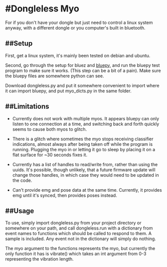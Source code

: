 #Dongleless Myo
=======================

For if you don't have your dongle but just need to control a linux system anyway, with a different dongle or you computer's built in bluetooth.



##Setup
-------
First, get a linux system, it's mainly been tested on debian and ubuntu.

Second, go through the setup for bluez and [bluepy](https://github.com/IanHarvey/bluepy), and run the bluepy test program to make sure it works. (This step can be a bit of a pain). Make sure the bluepy files are somewhere python can see.

Download dongleless.py and put it somewhere convenient to import where it can import bluepy, and put myo_dicts.py in the same folder.

##Limitations
-------------

* Currently does not work with multiple myos. It appears bluepy can only listen to one connection at a time, and switching back and forth quickly seems to cause both myos to glitch.

* There is a glitch where sometimes the myo stops receiving classifier indications, almost always after being taken off while the program is running. Plugging the myo in or letting it go to sleep by placing it on a flat surface for ~30 seconds fixes it.

* Currently has a list of handles to read/write from, rather than using the uuids. It's possible, though unlikely, that a future firmware update will change those handles, in which case they would need to be updated in the code.

* Can't provide emg and pose data at the same time. Currently, it provides emg until it's synced, then provides poses instead.

##Usage
-------

To use, simply import dongleless.py from your project directory or somewhere on your path, and call dongleless.run with a dictionary from event names to functions which should be called to respond to them. A sample is included. Any event not in the dictionary will simply do nothing.

The myo argument to the functions represents the myo, but currently the only function it has is vibrate() which takes an int argument from 0-3 representing the vibration length.
